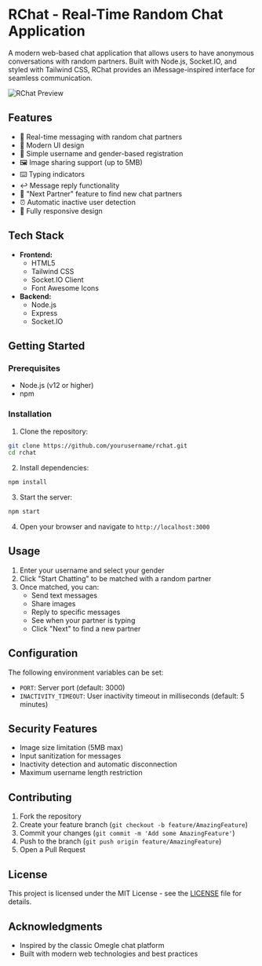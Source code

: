 # RChat - Real-Time Random Chat Application

A modern web-based chat application that allows users to have anonymous conversations with random partners. Built with Node.js, Socket.IO, and styled with Tailwind CSS, RChat provides an iMessage-inspired interface for seamless communication.

![RChat Preview](/api/placeholder/800/400)

## Features

- 💬 Real-time messaging with random chat partners
- 🎨 Modern UI design
- 👤 Simple username and gender-based registration
- 🖼️ Image sharing support (up to 5MB)
- ⌨️ Typing indicators
- ↩️ Message reply functionality
- 🔄 "Next Partner" feature to find new chat partners
- ⏰ Automatic inactive user detection
- 📱 Fully responsive design

## Tech Stack

- **Frontend:**
  - HTML5
  - Tailwind CSS
  - Socket.IO Client
  - Font Awesome Icons
- **Backend:**
  - Node.js
  - Express
  - Socket.IO

## Getting Started

### Prerequisites

- Node.js (v12 or higher)
- npm

### Installation

1. Clone the repository:
```bash
git clone https://github.com/yourusername/rchat.git
cd rchat
```

2. Install dependencies:
```bash
npm install
```

3. Start the server:
```bash
npm start
```

4. Open your browser and navigate to `http://localhost:3000`

## Usage

1. Enter your username and select your gender
2. Click "Start Chatting" to be matched with a random partner
3. Once matched, you can:
   - Send text messages
   - Share images
   - Reply to specific messages
   - See when your partner is typing
   - Click "Next" to find a new partner

## Configuration

The following environment variables can be set:
- `PORT`: Server port (default: 3000)
- `INACTIVITY_TIMEOUT`: User inactivity timeout in milliseconds (default: 5 minutes)

## Security Features

- Image size limitation (5MB max)
- Input sanitization for messages
- Inactivity detection and automatic disconnection
- Maximum username length restriction

## Contributing

1. Fork the repository
2. Create your feature branch (`git checkout -b feature/AmazingFeature`)
3. Commit your changes (`git commit -m 'Add some AmazingFeature'`)
4. Push to the branch (`git push origin feature/AmazingFeature`)
5. Open a Pull Request

## License

This project is licensed under the MIT License - see the [LICENSE](LICENSE) file for details.

## Acknowledgments

- Inspired by the classic Omegle chat platform
- Built with modern web technologies and best practices
